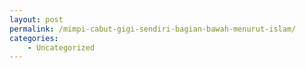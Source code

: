 ```yaml
---
layout: post
permalink: /mimpi-cabut-gigi-sendiri-bagian-bawah-menurut-islam/
categories:
    - Uncategorized
---
```


